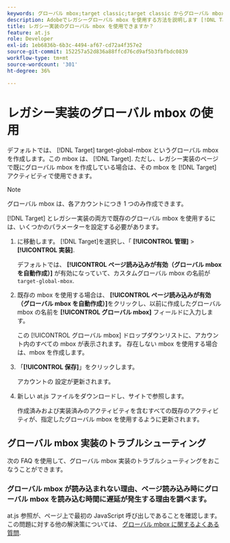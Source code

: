 ```yaml
---
keywords: グローバル mbox;target classic;target classic からグローバル mbox を使用する
description: Adobeでレガシーグローバル mbox を使用する方法を説明します [!DNL Target] アクティビティを作成します（レガシー実装用にページ上で既にグローバル mbox を作成している場合）。
title: レガシー実装のグローバル mbox を使用できますか？
feature: at.js
role: Developer
exl-id: 1eb6836b-6b3c-4494-af67-cd72a4f357e2
source-git-commit: 152257a52d836a88ffcd76cd9af5b3fbfbdc0839
workflow-type: tm+mt
source-wordcount: '301'
ht-degree: 36%

---
```


# レガシー実装のグローバル mbox の使用

デフォルトでは、 [!DNL Target] target-global-mbox というグローバル mbox を作成します。この mbox は、 [!DNL Target]. ただし、レガシー実装のページで既にグローバル mbox を作成している場合は、その mbox を [!DNL Target] アクティビティで使用できます。

>[!NOTE]
>
>グローバル mbox は、各アカウントにつき 1 つのみ作成できます。

[!DNL Target] とレガシー実装の両方で既存のグローバル mbox を使用するには、いくつかのパラメーターを設定する必要があります。

1. に移動します。 [!DNL Target]を選択し、「 **[!UICONTROL 管理]** > **[!UICONTROL 実装]**.

   デフォルトでは、 **[!UICONTROL ページ読み込みが有効（グローバル mbox を自動作成）]** が有効になっていて、カスタムグローバル mbox の名前が `target-global-mbox`.

1. 既存の mbox を使用する場合は、 **[!UICONTROL ページ読み込みが有効（グローバル mbox を自動作成）]**&#x200B;をクリックし、以前に作成したグローバル mbox の名前を **[!UICONTROL グローバル mbox]** フィールドに入力します。

   この [!UICONTROL グローバル mbox] ドロップダウンリストに、アカウント内のすべての mbox が表示されます。 存在しない mbox を使用する場合は、mbox を作成します。

1. 「**[!UICONTROL 保存]**」をクリックします。

   アカウントの 設定が更新されます。

1. 新しい at.js ファイルをダウンロードし、サイトで参照します。

   作成済みおよび実装済みのアクティビティを含むすべての既存のアクティビティが、指定したグローバル mbox を使用するように更新されます。

## グローバル mbox 実装のトラブルシューティング

次の FAQ を使用して、グローバル mbox 実装のトラブルシューティングをおこなうことができます。

### グローバル mbox が読み込まれない理由、ページ読み込み時にグローバル mbox を読み込む時間に遅延が発生する理由を調べます。

at.js 参照が、ページ上で最初の JavaScript 呼び出しであることを確認します。 この問題に対する他の解決策については、 [グローバル mbox に関するよくある質問](/help/main/c-implementing-target/c-implementing-target-for-client-side-web/c-target-atjs-faq/global-mbox-frequently-asked-questions.md).
